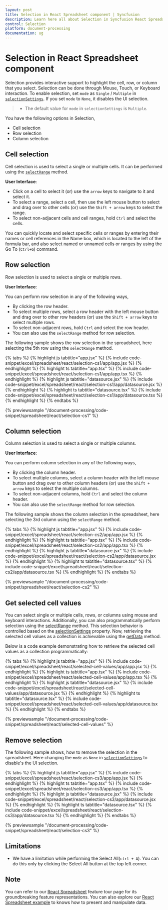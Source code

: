 ```yaml
---
layout: post
title: Selection in React Spreadsheet component | Syncfusion
description: Learn here all about Selection in Syncfusion React Spreadsheet component of Syncfusion Essential JS 2 and more.
control: Selection 
platform: document-processing
documentation: ug
---
```


# Selection in React Spreadsheet component

Selection provides interactive support to highlight the cell, row, or column that you select. Selection can be done through Mouse, Touch, or Keyboard interaction. To enable selection, set `mode` as `Single` / `Multiple` in [`selectionSettings`](https://ej2.syncfusion.com/react/documentation/api/spreadsheet/#selectionsettings). If you set `mode` to `None`, it disables the UI selection.

> * The default value for `mode` in  `selectionSettings` is `Multiple`.

You have the following options in Selection,

* Cell selection
* Row selection
* Column selection

## Cell selection

Cell selection is used to select a single or multiple cells. It can be performed using the [`selectRange`](https://ej2.syncfusion.com/react/documentation/api/spreadsheet/#selectrange) method.

**User Interface**:

* Click on a cell to select it (or) use the `arrow` keys to navigate to it and select it.
* To select a range, select a cell, then use the left mouse button to select and drag over to other cells (or) use the `Shift + arrow` keys to select the range.
* To select non-adjacent cells and cell ranges, hold `Ctrl` and select the cells.

You can quickly locate and select specific cells or ranges by entering their names or cell references in the Name box, which is located to the left of the formula bar, and also select named or unnamed cells or ranges by using the Go To (`Ctrl+G`) command.

## Row selection

Row selection is used to select a single or multiple rows.

**User Interface**:

You can perform row selection in any of the following ways,

* By clicking the row header.
* To select multiple rows, select a row header with the left mouse button and drag over to other row headers (or) use the `Shift + arrow` keys to select multiple rows.
* To select non-adjacent rows, hold `Ctrl` and select the row header.
* You can also use the `selectRange` method for row selection.

The following sample shows the row selection in the spreadsheet, here selecting the 5th row using the `selectRange` method.

{% tabs %}
{% highlight js tabtitle="app.jsx" %}
{% include code-snippet/excel/spreadsheet/react/selection-cs1/app/app.jsx %}
{% endhighlight %}
{% highlight ts tabtitle="app.tsx" %}
{% include code-snippet/excel/spreadsheet/react/selection-cs1/app/app.tsx %}
{% endhighlight %}
{% highlight js tabtitle="datasource.jsx" %}
{% include code-snippet/excel/spreadsheet/react/selection-cs1/app/datasource.jsx %}
{% endhighlight %}
{% highlight ts tabtitle="datasource.tsx" %}
{% include code-snippet/excel/spreadsheet/react/selection-cs1/app/datasource.tsx %}
{% endhighlight %}
{% endtabs %}

 {% previewsample "/document-processing/code-snippet/spreadsheet/react/selection-cs1" %}

## Column selection

Column selection is used to select a single or multiple columns.

**User Interface**:

You can perform column selection in any of the following ways,

* By clicking the column header.
* To select multiple columns, select a column header with the left mouse button and drag over to other column headers (or) use the `Shift + arrow` keys to select the multiple columns.
* To select non-adjacent columns, hold `Ctrl` and select the column header.
* You can also use the `selectRange` method for row selection.

The following sample shows the column selection in the spreadsheet, here selecting the 3rd column using  the `selectRange` method.

{% tabs %}
{% highlight js tabtitle="app.jsx" %}
{% include code-snippet/excel/spreadsheet/react/selection-cs2/app/app.jsx %}
{% endhighlight %}
{% highlight ts tabtitle="app.tsx" %}
{% include code-snippet/excel/spreadsheet/react/selection-cs2/app/app.tsx %}
{% endhighlight %}
{% highlight js tabtitle="datasource.jsx" %}
{% include code-snippet/excel/spreadsheet/react/selection-cs2/app/datasource.jsx %}
{% endhighlight %}
{% highlight ts tabtitle="datasource.tsx" %}
{% include code-snippet/excel/spreadsheet/react/selection-cs2/app/datasource.tsx %}
{% endhighlight %}
{% endtabs %}

 {% previewsample "/document-processing/code-snippet/spreadsheet/react/selection-cs2" %}

## Get selected cell values

You can select single or multiple cells, rows, or columns using mouse and keyboard interactions. Additionally, you can also programmatically perform selection using the [selectRange](https://helpej2.syncfusion.com/react/documentation/api/spreadsheet/#selectrange) method. This selection behavior is controlled based on the [selectionSettings](https://helpej2.syncfusion.com/react/documentation/api/spreadsheet/#selectionsettings) property. Now, retrieving the selected cell values as a collection is achievable using the [getData](https://helpej2.syncfusion.com/react/documentation/api/spreadsheet/#getdata) method.

Below is a code example demonstrating how to retrieve the selected cell values as a collection programmatically:

{% tabs %}
{% highlight js tabtitle="app.jsx" %}
{% include code-snippet/excel/spreadsheet/react/selected-cell-values/app/app.jsx %}
{% endhighlight %}
{% highlight ts tabtitle="app.tsx" %}
{% include code-snippet/excel/spreadsheet/react/selected-cell-values/app/app.tsx %}
{% endhighlight %}
{% highlight js tabtitle="datasource.jsx" %}
{% include code-snippet/excel/spreadsheet/react/selected-cell-values/app/datasource.jsx %}
{% endhighlight %}
{% highlight ts tabtitle="datasource.tsx" %}
{% include code-snippet/excel/spreadsheet/react/selected-cell-values/app/datasource.tsx %}
{% endhighlight %}
{% endtabs %}

{% previewsample "/document-processing/code-snippet/spreadsheet/react/selected-cell-values" %}

## Remove selection

The following sample shows, how to remove the selection in the spreadsheet. Here changing the `mode` as `None` in [`selectionSettings`](https://ej2.syncfusion.com/react/documentation/api/spreadsheet/#selectionsettings) to disable's the UI selection.

{% tabs %}
{% highlight js tabtitle="app.jsx" %}
{% include code-snippet/excel/spreadsheet/react/selection-cs3/app/app.jsx %}
{% endhighlight %}
{% highlight ts tabtitle="app.tsx" %}
{% include code-snippet/excel/spreadsheet/react/selection-cs3/app/app.tsx %}
{% endhighlight %}
{% highlight js tabtitle="datasource.jsx" %}
{% include code-snippet/excel/spreadsheet/react/selection-cs3/app/datasource.jsx %}
{% endhighlight %}
{% highlight ts tabtitle="datasource.tsx" %}
{% include code-snippet/excel/spreadsheet/react/selection-cs3/app/datasource.tsx %}
{% endhighlight %}
{% endtabs %}

 {% previewsample "/document-processing/code-snippet/spreadsheet/react/selection-cs3" %}

## Limitations

* We have a limitation while performing the Select All(`ctrl + A`). You can do this only by clicking the Select All button at the top left corner.

## Note

You can refer to our [React Spreadsheet](https://www.syncfusion.com/spreadsheet-editor-sdk/react-spreadsheet-editor) feature tour page for its groundbreaking feature representations. You can also explore our [React Spreadsheet example](https://www.syncfusion.com/spreadsheet-editor-sdk/react-spreadsheet-editor) to knows how to present and manipulate data.
